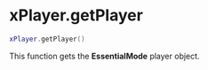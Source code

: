 # xPlayer.getPlayer

```lua
xPlayer.getPlayer()
```

This function gets the **EssentialMode** player object.
